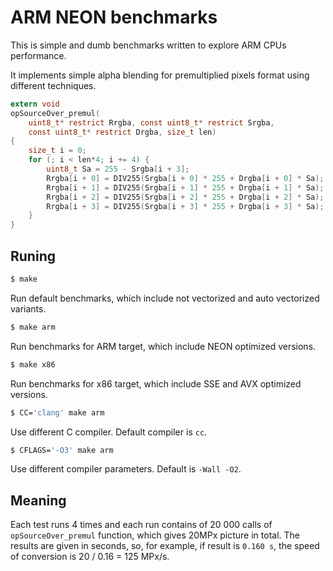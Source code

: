 # ARM NEON benchmarks

This is simple and dumb benchmarks written to explore ARM CPUs performance.

It implements simple alpha blending for premultiplied pixels format using
different techniques.

```c
extern void
opSourceOver_premul(
    uint8_t* restrict Rrgba, const uint8_t* restrict Srgba,
    const uint8_t* restrict Drgba, size_t len)
{
    size_t i = 0;
    for (; i < len*4; i += 4) {
        uint8_t Sa = 255 - Srgba[i + 3];
        Rrgba[i + 0] = DIV255(Srgba[i + 0] * 255 + Drgba[i + 0] * Sa);
        Rrgba[i + 1] = DIV255(Srgba[i + 1] * 255 + Drgba[i + 1] * Sa);
        Rrgba[i + 2] = DIV255(Srgba[i + 2] * 255 + Drgba[i + 2] * Sa);
        Rrgba[i + 3] = DIV255(Srgba[i + 3] * 255 + Drgba[i + 3] * Sa);
    }
}
```


## Runing

```sh
$ make
```
Run default benchmarks, which include not vectorized and auto vectorized variants.

```sh
$ make arm
```
Run benchmarks for ARM target, which include NEON optimized versions.

```sh
$ make x86
```
Run benchmarks for x86 target, which include SSE and AVX optimized versions.

```sh
$ CC='clang' make arm
```
Use different C compiler. Default compiler is `cc`.

```sh
$ CFLAGS='-O3' make arm
```
Use different compiler parameters. Default is `-Wall -O2`.


## Meaning

Each test runs 4 times and each run contains of 20 000 calls of
`opSourceOver_premul` function, which gives 20MPx picture in total.
The results are given in seconds, so, for example, if result is `0.160 s`,
the speed of conversion is 20 / 0.16 = 125 MPx/s.
